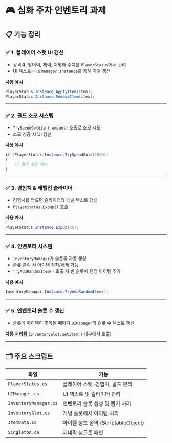 # 🎮 심화 주차 인벤토리 과제

## 📋 기능 정리

### ✅ 1. 플레이어 스탯 UI 갱신
- 공격력, 방어력, 체력, 치명타 수치를 `PlayerStatus`에서 관리
- UI 텍스트는 `UIManager.Instance`를 통해 자동 갱신

**사용 예시**
```csharp
PlayerStatus.Instance.ApplyItem(item);
PlayerStatus.Instance.RemoveItem(item);
```

---

### ✅ 2. 골드 소모 시스템
- `TrySpendGold(int amount)` 호출로 소모 시도
- 소모 성공 시 UI 갱신

**사용 예시**
```csharp
if (PlayerStatus.Instance.TrySpendGold(1000))
{
    // 뽑기 성공 처리
}
```

---

### ✅ 3. 경험치 & 레벨업 슬라이더
- 경험치를 얻으면 슬라이더와 레벨 텍스트 갱신
- `PlayerStatus.ExpUp()` 호출

**사용 예시**
```csharp
PlayerStatus.Instance.ExpUp(25);
```

---

### ✅ 4. 인벤토리 시스템
- `InventoryManager`가 슬롯을 자동 생성
- 슬롯 클릭 시 아이템 장착/해제 가능
- `TryAddRandomItem()` 호출 시 빈 슬롯에 랜덤 아이템 추가

**사용 예시**
```csharp
InventoryManager.Instance.TryAddRandomItem();
```

---

### ✅ 5. 인벤토리 슬롯 수 갱신
- 슬롯에 아이템이 추가될 때마다 `UIManager`의 슬롯 수 텍스트 갱신

**자동 처리됨** (`InventorySlot.SetItem()` 내부에서 호출)

---

## 🗂️ 주요 스크립트

| 파일 | 기능 |
|------|------|
| `PlayerStatus.cs` | 플레이어 스탯, 경험치, 골드 관리 |
| `UIManager.cs` | UI 텍스트 및 슬라이더 관리 |
| `InventoryManager.cs` | 인벤토리 슬롯 생성 및 뽑기 처리 |
| `InventorySlot.cs` | 개별 슬롯에서 아이템 처리 |
| `ItemData.cs` | 아이템 정보 정의 (ScriptableObject) |
| `Singleton.cs` | 제네릭 싱글톤 패턴 |
